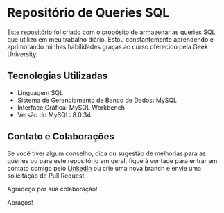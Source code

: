 # Repositório de Queries SQL

Este repositório foi criado com o propósito de armazenar as queries SQL que utilizo em meu trabalho diário. Estou constantemente aprendendo e aprimorando minhas habilidades graças ao curso oferecido pela Geek University.

## Tecnologias Utilizadas

- Linguagem SQL
- Sistema de Gerenciamento de Banco de Dados: MySQL
- Interface Gráfica: MySQL Workbench
- Versão do MySQL: 8.0.34

## Contato e Colaborações

Se você tiver algum conselho, dica ou sugestão de melhorias para as queries ou para este repositório em geral, fique à vontade para entrar em contato comigo pelo [LinkedIn](https://www.linkedin.com/in/thiagolyon/) ou crie uma nova branch e envie uma solicitação de Pull Request.

Agradeço por sua colaboração!

Abraços!
